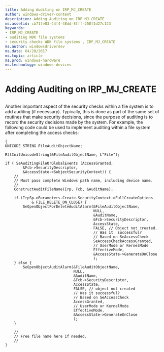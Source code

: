 ```yaml
---
title: Adding Auditing on IRP_MJ_CREATE
author: windows-driver-content
description: Adding Auditing on IRP_MJ_CREATE
ms.assetid: cb71fe83-44f4-48dd-8fff-250f1d27c123
keywords:
- IRP_MJ_CREATE
- auditing WDK file systems
- security checks WDK file systems , IRP_MJ_CREATE
ms.author: windowsdriverdev
ms.date: 04/20/2017
ms.topic: article
ms.prod: windows-hardware
ms.technology: windows-devices
---
```


# Adding Auditing on IRP\_MJ\_CREATE


## <span id="ddk_adding_auditing_on_irp_mj_create_if"></span><span id="DDK_ADDING_AUDITING_ON_IRP_MJ_CREATE_IF"></span>


Another important aspect of the security checks within a file system is to add auditing (if necessary). Typically, this is done as part of the same set of routines that make security decisions, since the purpose of auditing is to record the security decisions made by the system. For example, the following code could be used to implement auditing within a file system after completing the access checks:

```
{
UNICODE_STRING FileAuditObjectName;

RtlInitUnicodeString(&FileAuditObjectName, L"File");

if ( SeAuditingFileOrGlobalEvents (AccessGranted, 
        &Fcb->SecurityDescriptor, 
        &AccessState->SubjectSecurityContext)) {
    //
    // Must pass complete Windows path name, including device name.
    //
    ConstructAuditFileName(Irp, Fcb, &AuditName);

    if (IrpSp->Parameters.Create.SecurityContext->FullCreateOptions 
            & FILE_DELETE_ON_CLOSE) {
        SeOpenObjectForDeleteAuditAlarm(&FileAuditObjectName,
                                        NULL,
                                        &AuditName,
                                        &Fcb->SecurityDescriptor,
                                        AccessState,
                                        FALSE, // Object not created.
                                        // Was it  successful?  
                                        // Based on SeAccessCheck
                                        SeAccessCheckAccessGranted, 
                                        // UserMode or KernelMode
                                        EffectiveMode, 
                                        &AccessState->GenerateOnClose
                                        );
    } else {
        SeOpenObjectAuditAlarm(&FileAuditObjectName,
                               NULL,
                               &AuditName,
                               &Fcb->SecurityDescriptor,
                               AccessState,
                               FALSE, // object not created
                               // Was it successful?  
                               // Based on SeAccessCheck
                               AccessGranted, 
                               // UserMode or KernelMode
                               EffectiveMode, 
                               &AccessState->GenerateOnClose
                               );
    }

    //
    // Free file name here if needed.
    //
}
```

 

 




